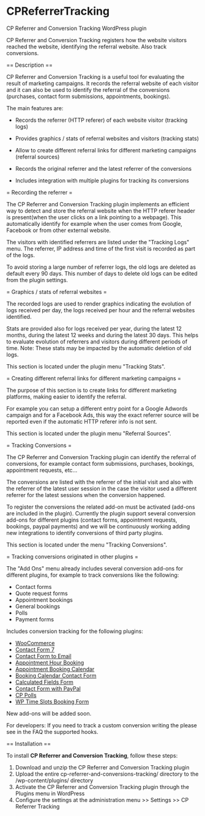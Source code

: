 # CPReferrerTracking
CP Referrer and Conversion Tracking WordPress plugin

CP Referrer and Conversion Tracking registers how the website visitors reached the website, identifying the referral website. Also track conversions.
 
== Description ==
 
CP Referrer and Conversion Tracking is a useful tool for evaluating the result of marketing campaigns. It records the referral website of each visitor and it can also be used to identify the referral of the conversions (purchases, contact form submissions, appointments, bookings).

The main features are:

* Records the referrer (HTTP referer) of each website visitor (tracking logs)

* Provides graphics / stats of referral websites and visitors (tracking stats)

* Allow to create different referral links for different marketing campaigns (referral sources)

* Records the original referrer and the latest referrer of the conversions

* Includes integration with multiple plugins for tracking its conversions


= Recording the referrer = 

The CP Referrer and Conversion Tracking plugin implements an efficient way to detect and store the referral website when the HTTP referer header is present(when the user clicks on a link pointing to a webpage). This automatically identify for example when the user comes from Google, Facebook or from other external website.

The visitors with identified referrers are listed under the "Tracking Logs" menu. The referrer, IP address and time of the first visit is recorded as part of the logs.

To avoid storing a large number of referrer logs, the old logs are deleted as default every 90 days. This number of days to delete old logs can be edited from the plugin settings.

= Graphics / stats of referral websites =

The recorded logs are used to render graphics indicating the evolution of logs received per day, the logs received per hour and the referral websites identified.

Stats are provided also for logs received per year, during the latest 12 months, during the latest 12 weeks and during the latest 30 days. This helps to evaluate evolution of referrers and visitors during different periods of time. Note: These stats may be impacted by the automatic deletion of old logs.

This section is located under the plugin menu "Tracking Stats".

= Creating different referral links for different marketing campaigns =

The purpose of this section is to create links for different marketing platforms, making easier to identify the referral. 

For example you can setup a different entry point for a Google Adwords campaign and for a Facebook Ads, this way the exact referrer source will be reported even if the automatic HTTP referer info is not sent.

This section is located under the plugin menu "Referral Sources".

= Tracking Conversions =

The CP Referrer and Conversion Tracking plugin can identify the referral of conversions, for example contact form submissions, purchases, bookings, appointment requests, etc...

The conversions are listed with the referrer of the initial visit and also with the referrer of the latest user session in the case the visitor used a different referrer for the latest sessions when the conversion happened.

To register the conversions the related add-on must be activated (add-ons are included in the plugin). Currently the plugin support several conversion add-ons for different plugins (contact forms, appointment requests, bookings, paypal payments) and we will be continuously working adding new integrations to identify conversions of third party plugins.

This section is located under the menu "Tracking Conversions".

= Tracking conversions originated in other plugins =

The "Add Ons" menu already includes several conversion add-ons for different plugins, for example to track conversions like the following:

 * Contact forms
 * Quote request forms
 * Appointment bookings
 * General bookings
 * Polls
 * Payment forms 
 
Includes conversion tracking for the following plugins:

 * [WooCommerce](https://wordpress.org/plugins/woocommerce/)
 * [Contact Form 7](https://wordpress.org/plugins/contact-form-7/)
 * [Contact Form to Email](https://wordpress.org/plugins/contact-form-to-email/)
 * [Appointment Hour Booking](https://wordpress.org/plugins/appointment-hour-booking/)
 * [Appointment Booking Calendar](https://wordpress.org/plugins/appointment-booking-calendar/)
 * [Booking Calendar Contact Form](https://wordpress.org/plugins/booking-calendar-contact-form/)
 * [Calculated Fields Form](https://wordpress.org/plugins/calculated-fields-form/)
 * [Contact Form with PayPal](https://wordpress.org/plugins/cp-contact-form-with-paypal/)
 * [CP Polls](https://wordpress.org/plugins/cp-polls/)
 * [WP Time Slots Booking Form](https://wordpress.org/plugins/wp-time-slots-booking-form/)

New add-ons will be added soon.

For developers: If you need to track a custom conversion writing the please see in the FAQ the supported hooks.

== Installation ==
 
 
To install **CP Referrer and Conversion Tracking**, follow these steps:

1.	Download and unzip the CP Referrer and Conversion Tracking plugin
2.	Upload the entire cp-referrer-and-conversions-tracking/ directory to the /wp-content/plugins/ directory
3.	Activate the CP Referrer and Conversion Tracking plugin through the Plugins menu in WordPress
4.	Configure the settings at the administration menu >> Settings >> CP Referrer Tracking